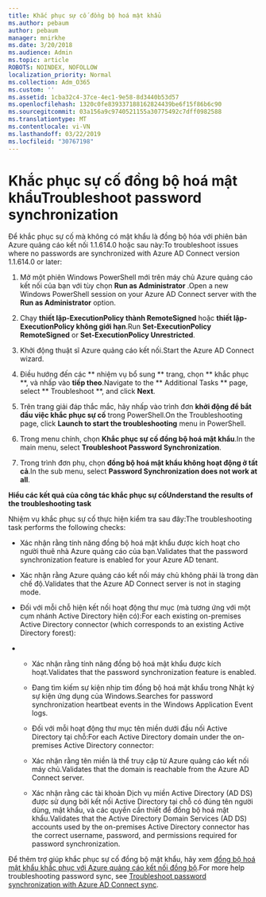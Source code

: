 ```yaml
---
title: Khắc phục sự cố đồng bộ hoá mật khẩu
ms.author: pebaum
author: pebaum
manager: mnirkhe
ms.date: 3/20/2018
ms.audience: Admin
ms.topic: article
ROBOTS: NOINDEX, NOFOLLOW
localization_priority: Normal
ms.collection: Adm_O365
ms.custom: ''
ms.assetid: 1cba32c4-37ce-4ec1-9e58-8d3440b53d57
ms.openlocfilehash: 1320c0fe839337188162824439be6f15f86b6c90
ms.sourcegitcommit: 03a156a9c9740521155a30775492c7dff0982588
ms.translationtype: MT
ms.contentlocale: vi-VN
ms.lasthandoff: 03/22/2019
ms.locfileid: "30767198"
---
```

# <a name="troubleshoot-password-synchronization"></a><span data-ttu-id="00c50-102">Khắc phục sự cố đồng bộ hoá mật khẩu</span><span class="sxs-lookup"><span data-stu-id="00c50-102">Troubleshoot password synchronization</span></span>

<span data-ttu-id="00c50-103">Để khắc phục sự cố mà không có mật khẩu là đồng bộ hóa với phiên bản Azure quảng cáo kết nối 1.1.614.0 hoặc sau này:</span><span class="sxs-lookup"><span data-stu-id="00c50-103">To troubleshoot issues where no passwords are synchronized with Azure AD Connect version 1.1.614.0 or later:</span></span>
  
1. <span data-ttu-id="00c50-104">Mở một phiên Windows PowerShell mới trên máy chủ Azure quảng cáo kết nối của bạn với tùy chọn **Run as Administrator** .</span><span class="sxs-lookup"><span data-stu-id="00c50-104">Open a new Windows PowerShell session on your Azure AD Connect server with the **Run as Administrator** option.</span></span> 
    
2. <span data-ttu-id="00c50-105">Chạy **thiết lập-ExecutionPolicy thành RemoteSigned** hoặc **thiết lập-ExecutionPolicy không giới hạn**.</span><span class="sxs-lookup"><span data-stu-id="00c50-105">Run **Set-ExecutionPolicy RemoteSigned** or **Set-ExecutionPolicy Unrestricted**.</span></span> 
    
3. <span data-ttu-id="00c50-106">Khởi động thuật sĩ Azure quảng cáo kết nối.</span><span class="sxs-lookup"><span data-stu-id="00c50-106">Start the Azure AD Connect wizard.</span></span>
    
4. <span data-ttu-id="00c50-107">Điều hướng đến các \*\* nhiệm vụ bổ sung \*\* trang, chọn \*\* khắc phục \*\*, và nhấp vào **tiếp theo**.</span><span class="sxs-lookup"><span data-stu-id="00c50-107">Navigate to the \*\* Additional Tasks \*\* page, select \*\* Troubleshoot \*\*, and click **Next**.</span></span> 
    
5. <span data-ttu-id="00c50-108">Trên trang giải đáp thắc mắc, hãy nhấp vào trình đơn **khởi động để bắt đầu việc khắc phục sự cố** trong PowerShell.</span><span class="sxs-lookup"><span data-stu-id="00c50-108">On the Troubleshooting page, click **Launch to start the troubleshooting** menu in PowerShell.</span></span> 
    
6. <span data-ttu-id="00c50-109">Trong menu chính, chọn **Khắc phục sự cố đồng bộ hoá mật khẩu**.</span><span class="sxs-lookup"><span data-stu-id="00c50-109">In the main menu, select **Troubleshoot Password Synchronization**.</span></span> 
    
7. <span data-ttu-id="00c50-110">Trong trình đơn phụ, chọn **đồng bộ hoá mật khẩu không hoạt động ở tất cả**.</span><span class="sxs-lookup"><span data-stu-id="00c50-110">In the sub menu, select **Password Synchronization does not work at all**.</span></span> 
    
 <span data-ttu-id="00c50-111">**Hiểu các kết quả của công tác khắc phục sự cố**</span><span class="sxs-lookup"><span data-stu-id="00c50-111">**Understand the results of the troubleshooting task**</span></span>
  
<span data-ttu-id="00c50-112">Nhiệm vụ khắc phục sự cố thực hiện kiểm tra sau đây:</span><span class="sxs-lookup"><span data-stu-id="00c50-112">The troubleshooting task performs the following checks:</span></span>
  
- <span data-ttu-id="00c50-113">Xác nhận rằng tính năng đồng bộ hoá mật khẩu được kích hoạt cho người thuê nhà Azure quảng cáo của bạn.</span><span class="sxs-lookup"><span data-stu-id="00c50-113">Validates that the password synchronization feature is enabled for your Azure AD tenant.</span></span>
    
- <span data-ttu-id="00c50-114">Xác nhận rằng Azure quảng cáo kết nối máy chủ không phải là trong dàn chế độ.</span><span class="sxs-lookup"><span data-stu-id="00c50-114">Validates that the Azure AD Connect server is not in staging mode.</span></span>
    
- <span data-ttu-id="00c50-115">Đối với mỗi chỗ hiện kết nối hoạt động thư mục (mà tương ứng với một cụm nhánh Active Directory hiện có):</span><span class="sxs-lookup"><span data-stu-id="00c50-115">For each existing on-premises Active Directory connector (which corresponds to an existing Active Directory forest):</span></span>
    
- 
  - <span data-ttu-id="00c50-116">Xác nhận rằng tính năng đồng bộ hoá mật khẩu được kích hoạt.</span><span class="sxs-lookup"><span data-stu-id="00c50-116">Validates that the password synchronization feature is enabled.</span></span>
    
  - <span data-ttu-id="00c50-117">Đang tìm kiếm sự kiện nhịp tim đồng bộ hoá mật khẩu trong Nhật ký sự kiện ứng dụng của Windows.</span><span class="sxs-lookup"><span data-stu-id="00c50-117">Searches for password synchronization heartbeat events in the Windows Application Event logs.</span></span>
    
  - <span data-ttu-id="00c50-118">Đối với mỗi hoạt động thư mục tên miền dưới đầu nối Active Directory tại chỗ:</span><span class="sxs-lookup"><span data-stu-id="00c50-118">For each Active Directory domain under the on-premises Active Directory connector:</span></span>
    
  - <span data-ttu-id="00c50-119">Xác nhận rằng tên miền là thể truy cập từ Azure quảng cáo kết nối máy chủ.</span><span class="sxs-lookup"><span data-stu-id="00c50-119">Validates that the domain is reachable from the Azure AD Connect server.</span></span>
    
  - <span data-ttu-id="00c50-120">Xác nhận rằng các tài khoản Dịch vụ miền Active Directory (AD DS) được sử dụng bởi kết nối Active Directory tại chỗ có đúng tên người dùng, mật khẩu, và các quyền cần thiết để đồng bộ hoá mật khẩu.</span><span class="sxs-lookup"><span data-stu-id="00c50-120">Validates that the Active Directory Domain Services (AD DS) accounts used by the on-premises Active Directory connector has the correct username, password, and permissions required for password synchronization.</span></span>
    
<span data-ttu-id="00c50-121">Để thêm trợ giúp khắc phục sự cố đồng bộ mật khẩu, hãy xem [đồng bộ hoá mật khẩu khắc phục với Azure quảng cáo kết nối đồng bộ](https://docs.microsoft.com/azure/active-directory/connect/active-directory-aadconnectsync-troubleshoot-password-synchronization).</span><span class="sxs-lookup"><span data-stu-id="00c50-121">For more help troubleshooting password sync, see [Troubleshoot password synchronization with Azure AD Connect sync](https://docs.microsoft.com/azure/active-directory/connect/active-directory-aadconnectsync-troubleshoot-password-synchronization).</span></span>
  

